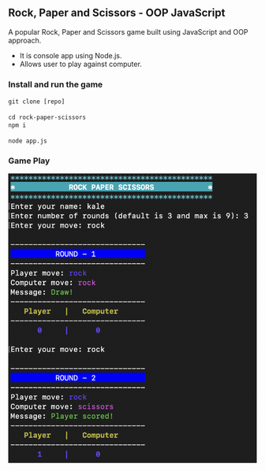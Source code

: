 ## Rock, Paper and Scissors - OOP JavaScript

A popular Rock, Paper and Scissors game built using JavaScript and OOP approach.

- It is console app using Node.js.
- Allows user to play against computer.

### Install and run the game

```
git clone [repo]

cd rock-paper-scissors
npm i

node app.js
```

### Game Play

![Game Play](./assets/game.png)
